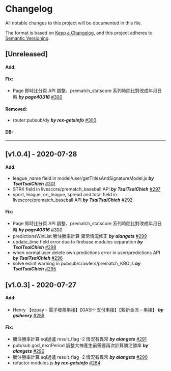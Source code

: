# Changelog
All notable changes to this project will be documented in this file.

The format is based on [Keep a Changelog](https://keepachangelog.com/en/1.0.0/),
and this project adheres to [Semantic Versioning](https://semver.org/spec/v2.0.0.html).


## [Unreleased]
#### Add:
#### Fix:
-  Page 即時比分頁 API 調整、prematch_statscore 系列時間比對改成年月日時 ***by page40316*** [#300](https://github.com/gets-info/sports-api/pull/300)
#### Removed:
-  router:pubsub/dy ***by rex-getsinfo*** [#303](https://github.com/gets-info/sports-api/pull/303)
#### DB:
***

## [v1.0.4] - 2020-07-28
#### Add:
-  league_name field in model/user/getTitlesAndSignatureModel.js ***by TsaiTsaiChieh*** [#301](https://github.com/gets-info/sports-api/pull/301)
-  STRK field in livescore/prematch_baseball API ***by TsaiTsaiChieh*** [#297](https://github.com/gets-info/sports-api/pull/297)
-  sport, league, ori_league, spread and total field in livescore/prematch_baseball API ***by TsaiTsaiChieh*** [#292](https://github.com/gets-info/sports-api/pull/292)
#### Fix:
-  Page 即時比分頁 API 調整、prematch_statscore 系列時間比對改成年月日時 ***by page40316*** [#300](https://github.com/gets-info/sports-api/pull/300)
-  predictionsWinList 勝注勝率計算 異常情況修正 ***by alangets*** [#299](https://github.com/gets-info/sports-api/pull/299)
-  update_time field error due to firebase modules separation ***by TsaiTsaiChieh*** [#298](https://github.com/gets-info/sports-api/pull/298)
-  when normal user delete own predictions error in user/predictions API ***by TsaiTsaiChieh*** [#296](https://github.com/gets-info/sports-api/pull/296)
-  solve eslint warning in pubsub/crawlers/prematch_KBO.js ***by TsaiTsaiChieh*** [#295](https://github.com/gets-info/sports-api/pull/295)

## [v1.0.3] - 2020-07-27
#### Add:
-  Henry 【ezpay - 電子發票串接】【GASH-支付串接】【藍新金流 - 串接】 ***by gsihenry*** [#289](https://github.com/gets-info/sports-api/pull/289)
#### Fix:
- 勝注勝率計算 sql過瀘 result_flag -2 情況有異常 ***by alangets*** [#291](https://github.com/gets-info/sports-api/pull/291)
- pub/sub god_nextPeriod 調整大神產生前需要再次計算勝注勝率 ***by alangets*** [#290](https://github.com/gets-info/sports-api/pull/290)
- 勝注勝率計算 sql過瀘 result_flag -2 情況有異常  ***by alangets*** [#290](https://github.com/gets-info/sports-api/pull/291)
- refactor modules.js ***by rex-getsinfo*** [#284](https://github.com/gets-info/sports-api/pull/284)

<!--
## [Unreleased]
#### Add:
#### Fix:
#### Removed:
#### DB:
*** -->
